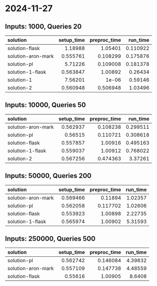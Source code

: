 # 2024-11-27

## Inputs: 1000, Queries 20

| solution           |   setup_time |   preproc_time |   run_time |
|:-------------------|-------------:|---------------:|-----------:|
| solution-flask     |     1.18988  |       1.05401  |   0.110922 |
| solution-aron-mark |     0.555761 |       0.108299 |   0.175876 |
| solution-pl        |     5.71226  |       0.109008 |   0.181378 |
| solution-1-flask   |     0.563847 |       1.00892  |   0.26434  |
| solution-1         |     7.56201  |       1e-06    |   0.59146  |
| solution-2         |     0.560948 |       0.506948 |   1.03496  |

## Inputs: 10000, Queries 50

| solution           |   setup_time |   preproc_time |   run_time |
|:-------------------|-------------:|---------------:|-----------:|
| solution-aron-mark |     0.562937 |       0.108238 |   0.299511 |
| solution-pl        |     0.56515  |       0.110721 |   0.308618 |
| solution-flask     |     0.557857 |       1.00916  |   0.495163 |
| solution-1-flask   |     0.559037 |       1.00912  |   0.768022 |
| solution-2         |     0.567256 |       0.474363 |   3.37261  |

## Inputs: 50000, Queries 200

| solution           |   setup_time |   preproc_time |   run_time |
|:-------------------|-------------:|---------------:|-----------:|
| solution-aron-mark |     0.569466 |       0.11894  |    1.02357 |
| solution-pl        |     0.562058 |       0.117702 |    1.02606 |
| solution-flask     |     0.553923 |       1.00898  |    2.22735 |
| solution-1-flask   |     0.565974 |       1.00902  |    5.31593 |

## Inputs: 250000, Queries 500

| solution           |   setup_time |   preproc_time |   run_time |
|:-------------------|-------------:|---------------:|-----------:|
| solution-pl        |     0.562742 |       0.146084 |    4.39832 |
| solution-aron-mark |     0.557109 |       0.147738 |    4.48559 |
| solution-flask     |     0.55616  |       1.00905  |    8.6408  |